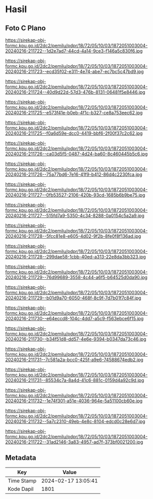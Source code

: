 # Hasil

## Foto C Plano

https://sirekap-obj-formc.kpu.go.id/2dc2/pemilu/pdpr/18/72/05/10/03/1872051003004-20240216-211722--1d2e7ad7-44cd-4a14-9ce3-f146a5c830f6.jpg

https://sirekap-obj-formc.kpu.go.id/2dc2/pemilu/pdpr/18/72/05/10/03/1872051003004-20240216-211723--ecd35f02-e311-4e74-abe7-ec7bc5c47bd9.jpg

https://sirekap-obj-formc.kpu.go.id/2dc2/pemilu/pdpr/18/72/05/10/03/1872051003004-20240216-211724--40d9d22d-57d3-476b-8131-06481f5e8446.jpg

https://sirekap-obj-formc.kpu.go.id/2dc2/pemilu/pdpr/18/72/05/10/03/1872051003004-20240216-211725--e573f41e-b0eb-4f1c-b327-ce8a753eec62.jpg

https://sirekap-obj-formc.kpu.go.id/2dc2/pemilu/pdpr/18/72/05/10/03/1872051003004-20240216-211725--f0a6d59e-dcc0-4419-bbf6-2f00f37c2c62.jpg

https://sirekap-obj-formc.kpu.go.id/2dc2/pemilu/pdpr/18/72/05/10/03/1872051003004-20240216-211726--ca03d5f5-0487-4d24-ba60-8c460445b5c6.jpg

https://sirekap-obj-formc.kpu.go.id/2dc2/pemilu/pdpr/18/72/05/10/03/1872051003004-20240216-211726--75a77bd6-7e16-41f9-b412-86d4c2230fca.jpg

https://sirekap-obj-formc.kpu.go.id/2dc2/pemilu/pdpr/18/72/05/10/03/1872051003004-20240216-211727--0fb53527-2106-420b-93cd-1685b6b9be75.jpg

https://sirekap-obj-formc.kpu.go.id/2dc2/pemilu/pdpr/18/72/05/10/03/1872051003004-20240216-211727--515fd7a9-5350-4c34-8288-0a0154c5a2a9.jpg

https://sirekap-obj-formc.kpu.go.id/2dc2/pemilu/pdpr/18/72/05/10/03/1872051003004-20240216-211728--5fcc81e8-e605-4d02-9f2b-8fe0f8f136ad.jpg

https://sirekap-obj-formc.kpu.go.id/2dc2/pemilu/pdpr/18/72/05/10/03/1872051003004-20240216-211728--299dae58-1cbb-40ed-a313-22e8da3bb323.jpg

https://sirekap-obj-formc.kpu.go.id/2dc2/pemilu/pdpr/18/72/05/10/03/1872051003004-20240216-211729--76d99689-3558-4c44-a6f5-b64525d0da90.jpg

https://sirekap-obj-formc.kpu.go.id/2dc2/pemilu/pdpr/18/72/05/10/03/1872051003004-20240216-211729--b01d9a70-6050-468f-8c9f-7d7b01f7c84f.jpg

https://sirekap-obj-formc.kpu.go.id/2dc2/pemilu/pdpr/18/72/05/10/03/1872051003004-20240216-211730--e64eccd8-104c-4dd7-a5c9-f563ebce6f15.jpg

https://sirekap-obj-formc.kpu.go.id/2dc2/pemilu/pdpr/18/72/05/10/03/1872051003004-20240216-211730--b34f51d8-dd57-4e6e-9394-b0347da73c46.jpg

https://sirekap-obj-formc.kpu.go.id/2dc2/pemilu/pdpr/18/72/05/10/03/1872051003004-20240216-211731--7c581a2a-bcc0-425f-a9e6-74588674edb2.jpg

https://sirekap-obj-formc.kpu.go.id/2dc2/pemilu/pdpr/18/72/05/10/03/1872051003004-20240216-211731--85534c7a-8a4d-41c6-881c-0159d4a92c9d.jpg

https://sirekap-obj-formc.kpu.go.id/2dc2/pemilu/pdpr/18/72/05/10/03/1872051003004-20240216-211732--1e74f301-a51e-4036-964e-5a51100cb60e.jpg

https://sirekap-obj-formc.kpu.go.id/2dc2/pemilu/pdpr/18/72/05/10/03/1872051003004-20240216-211732--5a7c2310-49eb-4e8c-8104-edcd0c28e6d7.jpg

https://sirekap-obj-formc.kpu.go.id/2dc2/pemilu/pdpr/18/72/05/10/03/1872051003004-20240216-211722--31ad2146-3a83-4957-ad7f-373bf0021200.jpg


## Metadata

| Key        | Value               |
| ---------- | ------------------- |
| Time Stamp | 2024-02-17 13:05:41 |
| Kode Dapil | 1801                |




